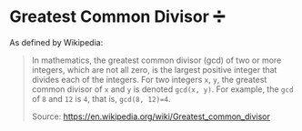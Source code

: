 # Greatest Common Divisor ➗

As defined by Wikipedia:
> In mathematics, the greatest common divisor (gcd) of two or more integers, which are not all zero, is the largest positive integer that divides each of the integers. For two integers `x`, `y`, the greatest common divisor of `x` and `y` is denoted `gcd(x, y)`. For example, the `gcd` of `8` and `12` is `4`, that is, `gcd(8, 12)=4`.
>
> Source: https://en.wikipedia.org/wiki/Greatest_common_divisor